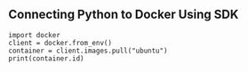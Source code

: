 ## Connecting Python to Docker Using SDK



```
import docker
client = docker.from_env()
container = client.images.pull("ubuntu")
print(container.id)
```


